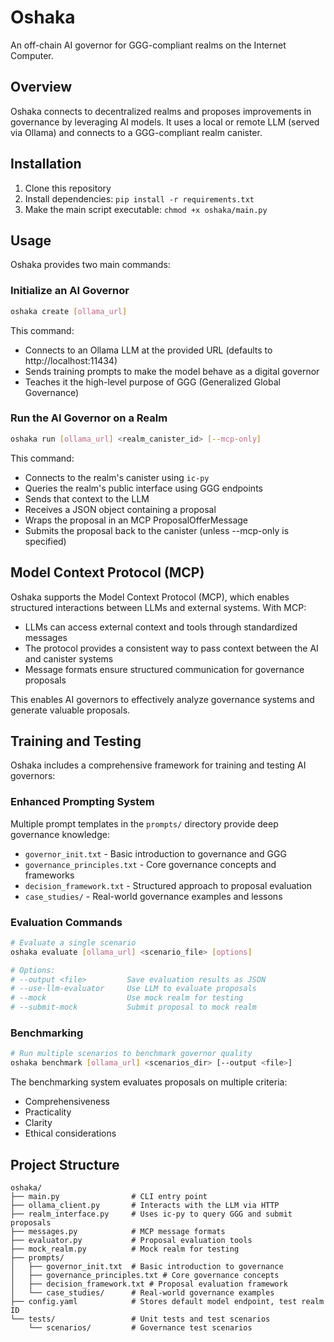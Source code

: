 
# Oshaka

An off-chain AI governor for GGG-compliant realms on the Internet Computer.

## Overview

Oshaka connects to decentralized realms and proposes improvements in governance by leveraging AI models. It uses a local or remote LLM (served via Ollama) and connects to a GGG-compliant realm canister.

## Installation

1. Clone this repository
2. Install dependencies: `pip install -r requirements.txt`
3. Make the main script executable: `chmod +x oshaka/main.py`

## Usage

Oshaka provides two main commands:

### Initialize an AI Governor

```bash
oshaka create [ollama_url]
```

This command:
- Connects to an Ollama LLM at the provided URL (defaults to http://localhost:11434)
- Sends training prompts to make the model behave as a digital governor
- Teaches it the high-level purpose of GGG (Generalized Global Governance)

### Run the AI Governor on a Realm

```bash
oshaka run [ollama_url] <realm_canister_id> [--mcp-only]
```

This command:
- Connects to the realm's canister using `ic-py`
- Queries the realm's public interface using GGG endpoints
- Sends that context to the LLM
- Receives a JSON object containing a proposal
- Wraps the proposal in an MCP ProposalOfferMessage
- Submits the proposal back to the canister (unless --mcp-only is specified)

## Model Context Protocol (MCP)

Oshaka supports the Model Context Protocol (MCP), which enables structured interactions between LLMs and external systems. With MCP:

- LLMs can access external context and tools through standardized messages
- The protocol provides a consistent way to pass context between the AI and canister systems
- Message formats ensure structured communication for governance proposals

This enables AI governors to effectively analyze governance systems and generate valuable proposals.

## Training and Testing

Oshaka includes a comprehensive framework for training and testing AI governors:

### Enhanced Prompting System

Multiple prompt templates in the `prompts/` directory provide deep governance knowledge:

- `governor_init.txt` - Basic introduction to governance and GGG
- `governance_principles.txt` - Core governance concepts and frameworks
- `decision_framework.txt` - Structured approach to proposal evaluation
- `case_studies/` - Real-world governance examples and lessons

### Evaluation Commands

```bash
# Evaluate a single scenario
oshaka evaluate [ollama_url] <scenario_file> [options]

# Options:
# --output <file>         Save evaluation results as JSON
# --use-llm-evaluator     Use LLM to evaluate proposals
# --mock                  Use mock realm for testing
# --submit-mock           Submit proposal to mock realm
```

### Benchmarking

```bash
# Run multiple scenarios to benchmark governor quality
oshaka benchmark [ollama_url] <scenarios_dir> [--output <file>]
```

The benchmarking system evaluates proposals on multiple criteria:
- Comprehensiveness
- Practicality
- Clarity
- Ethical considerations

## Project Structure

```
oshaka/
├── main.py                # CLI entry point
├── ollama_client.py       # Interacts with the LLM via HTTP
├── realm_interface.py     # Uses ic-py to query GGG and submit proposals
├── messages.py            # MCP message formats
├── evaluator.py           # Proposal evaluation tools
├── mock_realm.py          # Mock realm for testing
├── prompts/
│   ├── governor_init.txt  # Basic introduction to governance
│   ├── governance_principles.txt # Core governance concepts
│   ├── decision_framework.txt # Proposal evaluation framework
│   └── case_studies/      # Real-world governance examples
├── config.yaml            # Stores default model endpoint, test realm ID
└── tests/                 # Unit tests and test scenarios
    └── scenarios/         # Governance test scenarios
```
